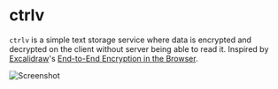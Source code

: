 # ctrlv

`ctrlv` is a simple text storage service where data is encrypted and decrypted on the client without server being able to read it. Inspired by [Excalidraw](https://github.com/excalidraw/excalidraw)'s [End-to-End Encryption in the Browser](https://blog.excalidraw.com/end-to-end-encryption).

![Screenshot](https://user-images.githubusercontent.com/18193831/179007714-23dcf7c8-fdbc-4152-a299-db41555743c4.png)
